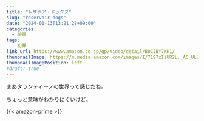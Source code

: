 ```yaml
---
title: "レザボア・ドッグス"
slug: "reservoir-dogs"
date: "2024-01-13T13:21:28+09:00"
categories:
  - 映画
tags:
  - 犯罪
link_url: https://www.amazon.co.jp/gp/video/detail/B0CJBY7KK1/
thumbnailImage: https://m.media-amazon.com/images/I/7197zIiUR2L._AC_UL320_.jpg
thumbnailImagePosition: left
#draft: true
---
```

まあタランティーノの世界って感じだね。
<!--more-->
ちょっと意味がわかりにくいけど。

{{< amazon-prime >}}
